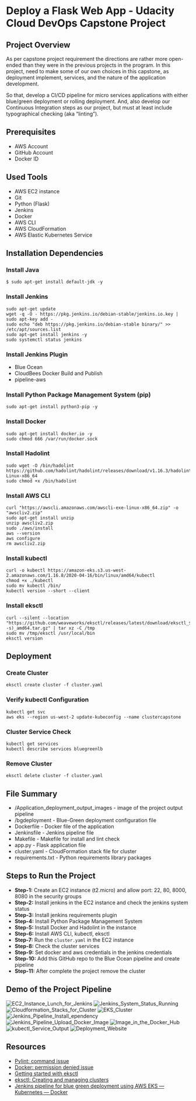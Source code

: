 # Deploy a Flask Web App - Udacity Cloud DevOps Capstone Project

## Project Overview
As per capstone project requirement the directions are rather more open-ended than they were in the previous projects in the program. In this project, need to make some of our own choices in this capstone, as deployment implement, services, and the nature of the application development.

So that, develop a CI/CD pipeline for micro services applications with either blue/green deployment or rolling deployment. And, also develop our Continuous Integration steps as our project, but must at least include typographical checking (aka “linting”). 

## Prerequisites
* AWS Account
* GitHub Account
* Docker ID

## Used Tools
* AWS EC2 instance
* Git
* Python (Flask)
* Jenkins
* Docker
* AWS CLI
* AWS CloudFormation
* AWS Elastic Kubernetes Service


## Installation Dependencies

### Install Java
```
$ sudo apt-get install default-jdk -y
```

### Install Jenkins
```
sudo apt-get update
wget -q -O - https://pkg.jenkins.io/debian-stable/jenkins.io.key | sudo apt-key add -
sudo echo "deb https://pkg.jenkins.io/debian-stable binary/" >> /etc/apt/sources.list
sudo apt-get install jenkins -y
sudo systemctl status jenkins
```

### Install Jenkins Plugin
* Blue Ocean
* CloudBees Docker Build and Publish
* pipeline-aws

### Install Python Package Management System (pip)
```
sudo apt-get install python3-pip -y
```

### Install Docker
```
sudo apt-get install docker.io -y
sudo chmod 666 /var/run/docker.sock
```

### Install Hadolint
```
sudo wget -O /bin/hadolint https://github.com/hadolint/hadolint/releases/download/v1.16.3/hadolint-Linux-x86_64
sudo chmod +x /bin/hadolint
```

### Install AWS CLI
```
curl "https://awscli.amazonaws.com/awscli-exe-linux-x86_64.zip" -o "awscliv2.zip"
sudo apt-get install unzip
unzip awscliv2.zip
sudo ./aws/install
aws --version
aws configure
rm awscliv2.zip
```

### Install kubectl
```
curl -o kubectl https://amazon-eks.s3.us-west-2.amazonaws.com/1.16.8/2020-04-16/bin/linux/amd64/kubectl
chmod +x ./kubectl
sudo mv kubectl /bin/
kubectl version --short --client
```

### Install eksctl
```
curl --silent --location "https://github.com/weaveworks/eksctl/releases/latest/download/eksctl_$(uname -s)_amd64.tar.gz" | tar xz -C /tmp
sudo mv /tmp/eksctl /usr/local/bin
eksctl version
```

## Deployment

### Create Cluster
```
eksctl create cluster -f cluster.yaml
```

### Verify kubectl Configuration
```
kubectl get svc
aws eks --region us-west-2 update-kubeconfig --name clustercapstone
```

### Cluster Service Check
```
kubectl get services
kubectl describe services bluegreenlb
```

### Remove Cluster
```
eksctl delete cluster -f cluster.yaml
```

## File Summary
* /Application_deployment_output_images - image of the project output pipeline
* /bgdeployment - Blue-Green deployment configuration file
* Dockerfile - Docker file of the application
* Jenkinsfile - Jenkins pipeline file
* Makefile - Makefile for install and lint check
* app.py - Flask application file
* cluster.yaml - CloudFormation stack file for cluster
* requirements.txt - Python requirements library packages

## Steps to Run the Project
* **Step-1:** Create an EC2 instance (t2.micro) and allow port: 22, 80, 8000, 8080 in the security groups
* **Step-2:** Install jenkins in the EC2 instance and check the jenkins system status
* **Step-3:** Install jenkins requirements plugin
* **Step-4:** Install Python Package Management System
* **Step-5:** Install Docker and Hadolint in the instance
* **Step-6:** Install AWS CLI, kubectl, eksctl
* **Step-7:** Run the ```cluster.yaml``` in the EC2 instance
* **Step-8:** Check the cluster services
* **Step-9:** Set docker and aws credentials in the jenkins credentials
* **Step-10:** Add this GitHub repo to the Blue Ocean pipeline and create pipeline
* **Step-11:** After complete the project remove the cluster

## Demo of the Project Pipeline
![EC2_Instance_Lunch_for_Jenkins](./Application_deployment_output_images/1-EC2_Instance_Lunch_for_Jenkins.png)
![Jenkins_System_Status_Running](./Application_deployment_output_images/2-Jenkins_System_Status_Running.png)
![Cloudformation_Stacks_for_Cluster](./Application_deployment_output_images/4-Cloudformation_Stacks_for_Cluster.png)
![EKS_Cluster](./Application_deployment_output_images/5-EKS_Cluster.png)
![Jenkins_Pipeline_Install_ependency](./Application_deployment_output_images/6-Jenkins_Pipeline_Install_ependency.png)
![Jenkins_Pipeline_Upload_Docker_Image](./Application_deployment_output_images/9-Jenkins_Pipeline_Upload_Docker_Image.png)
![Image_in_the_Docker_Hub](./Application_deployment_output_images/10-Image_in_the_Docker_Hub.png)
![kubectl_Service_Output](./Application_deployment_output_images/18-kubectl_Service_Output.png)
![Deployment_Website](./Application_deployment_output_images/19-Deployment_Website.png)


## Resources
* [Pylint: command issue](https://jdhao.github.io/2019/11/28/pylint_command_not_found/)
* [Docker: permission denied issue](https://stackoverflow.com/questions/48957195/how-to-fix-docker-got-permission-denied-issue)
* [Getting started with eksctl](https://docs.aws.amazon.com/eks/latest/userguide/getting-started-eksctl.html)
* [eksctl: Creating and managing clusters](https://eksctl.io/usage/creating-and-managing-clusters/)
* [Jenkins pipeline for blue green deployment using AWS EKS — Kubernetes — Docker](https://medium.com/@andresaaap/jenkins-pipeline-for-blue-green-deployment-using-aws-eks-kubernetes-docker-7e5d6a401021)